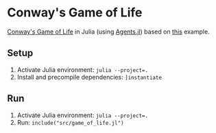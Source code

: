 # Conway's Game of Life

[Conway's Game of Life](https://en.wikipedia.org/wiki/Conway%27s_Game_of_Life) in
Julia (using [Agents.jl](https://juliadynamics.github.io/Agents.jl/stable/)) based on
[this](https://juliadynamics.github.io/AgentsExampleZoo.jl/dev/examples/game_of_life_2D_CA/#Conway's-game-of-life)
example.

## Setup

1. Activate Julia environment: `julia --project=.`
2. Install and precompile dependencies: `]instantiate`

## Run

1. Activate Julia environment: `julia --project=.`
2. Run: `include("src/game_of_life.jl")`
